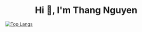 <h1 align="center">Hi 👋, I'm Thang Nguyen</h1>

[![Top Langs](https://github-readme-stats.vercel.app/api/top-langs/?username=hocsinhguongmau&layout=compact&theme=nord)](https://github.com/anuraghazra/github-readme-stats)
